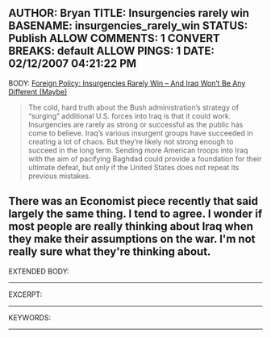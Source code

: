 AUTHOR: Bryan
TITLE: Insurgencies rarely win
BASENAME: insurgencies_rarely_win
STATUS: Publish
ALLOW COMMENTS: 1
CONVERT BREAKS: __default__
ALLOW PINGS: 1
DATE: 02/12/2007 04:21:22 PM
-----
BODY:
<a title="Foreign Policy: Insurgencies Rarely Win – And Iraq Won’t Be Any Different (Maybe)" href="http://www.foreignpolicy.com/story/cms.php?story_id=3689">Foreign Policy: Insurgencies Rarely Win – And Iraq Won’t Be Any Different (Maybe)</a>

<blockquote>The cold, hard truth about the Bush administration’s strategy of “surging” additional U.S. forces into Iraq is that it could work. Insurgencies are rarely as strong or successful as the public has come to believe. Iraq’s various insurgent groups have succeeded in creating a lot of chaos. But they’re likely not strong enough to succeed in the long term. Sending more American troops into Iraq with the aim of pacifying Baghdad could provide a foundation for their ultimate defeat, but only if the United States does not repeat its previous mistakes.</blockquote>

There was an Economist piece recently that said largely the same thing. I tend to agree. I wonder if most people are really thinking about Iraq when they make their assumptions on the war. I'm not really sure what they're thinking about.
-----
EXTENDED BODY:

-----
EXCERPT:

-----
KEYWORDS:

-----


